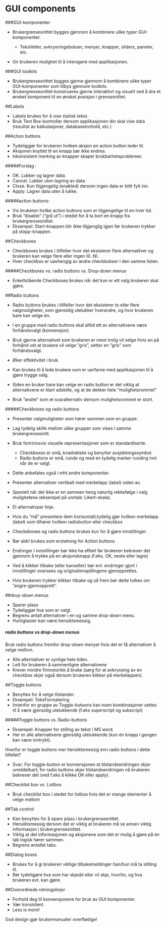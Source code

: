 GUI components
==

###GUI-komponenter
-  Brukergrensesnittet bygges gjennom å kombinere ulike typer GUI-komponenter.
	- TeksVelter, avkrysningsbokser, menyer, knapper, sliders, paneler, etc.

-  Gir brukeren mulighet til å interagere med applikasjonen.

###GUI toolkits
-  Brukergrensesnittet bygges gjerne gjennom å kombinere ulike typer GUI-komponenter som tilbys gjennom toolkits.
-  Brukergrensesnittet konstrueres gjerne interaktivt og visuelt ved å dra et ønsket komponent til en ønsket posisjon i grensesnittet.

##Labels
-  Labels brukes for å vise statisk tekst.
-  Bruk Text Box-kontroller dersom applikasjonen din skal vise data (resultat av kalkulasjoner, databaseinnhold, etc.)

##Action buttons
-  Tydeliggjør for brukeren hvilken aksjon en action button leder til.
-  Aksjonen knyttet til en knapp bør ikke endres.
-  Inkonsistent merking av knapper skaper brukbarhetsproblemer.

#####Forslag :
-  OK. Lukker og lagrer data.
-  Cancel. Lukker uten lagring av data.
-  Close. Kun tilgjengelig (enabled) dersom ingen data er blitt fylt inn.
-  Apply: Lagrer data uten å lukke.

#####action buttons:
-  Vis brukeren hvilke action buttons som er tilgjengelige til en hver tid.
-  Bruk ”disable” (“grå ut”) i stedet for å ta bort en knapp fra brukergrensesnittet.
-  Eksempel: Start-knappen blir ikke tilgjenglig igjen før brukeren trykker på stopp-knappen.


##Checkboxes
-  Checkboxes brukes i tillfeller hvor det eksisterer flere alternatilver og brukeren kan velge flere eller ingen (0..N).
-  Hver checkbox er uavhengig av andre checkbokser i den samme listen.

#####Checkboxes vs. radio buttons vs. Drop-down menus
-  Enkeltstående Checkboxes brukes når det kun er ett valg brukeren skal gjøre.


##Radio buttons
- Radio buttons brukes i tillfeller hvor det eksisterer to eller flere valgmuligheter, som gjensidig utelukker hverandre, og hvor brukeren bare kan velge én.

- I en gruppe med radio buttons skal alltid ett av alternativene være forhåndsvalgt (konvensjon).

- Bruk gjerne alternativet som brukeren er mest trolig vil velge Hvis en på forhånd vet at brukere vil velge ”gris”, setter en ”gris” som forhåndsvalgt.
- Øker effektivitet i bruk.
- Kan brukes til å lede brukere som er uerfarne med applikasjonen til å gjøre trygge valg.

- Siden en bruker bare kan velge en radio button er det viktig at alternativene er klart adskilte, og at de dekker hele ”mulighetsrommet”
- Bruk ”andre” som et svaralternativ dersom mulighetsrommet er stort.

#####Checkboxes og radio buttons
-  Presenter valgmuligheter som hører sammen som en gruppe.
-  Lag tydelig skille mellom ulike grupper som vises i samme brukergrensesnitt.


-  Bruk fortrinnsvis visuelle representasjoner som er standardiserte.
	-  Checkboxes er små, kvadratiske og benytter avsjekkingssymbol.
	-  Radio buttons er små, runde og med en tydelig marker runding inni
når de er valgt.
-  Dette anbefales også i mht andre komponenter.

- Presenter alternativer vertikalt med merkelapp (label) siden av.
-  Spesielt når det ikke er en sammen heng naturlig rekkefølge i valg mulighetene (eksempel på unntak: Likert-skala).
-  Et alternativper linje.
-  Hvis du ”må” presentere dem horisontalt;tydelig gjør hvilken merkelapp (label) som tilhører hvilken radiobutton eller checkbox


-  Checkeboxes og radio buttons brukes kun for å gjøre innstillinger.
-  Bør aldri brukes som erstatning for Action buttons.
-  Endringer i innstillinger bør ikke ha effekt før brukeren bekreoer det gjennom å trykke på en aksjonsknapp (f.eks. OK, neste eller lagre)
-  Ved å klikker tilbake (eller kanseller) bør evt. endringer gjort i innstillinger oversees og originalinnspillingene gjenopprettes.
-  Hvis brukeren trykker klikker tilbake og så frem bør dette tolkes om ”angre-gjennopprett”.


##drop-down menus

-  Sparer plass
-  Tydeliggjør hva som er valgt.
-  Begrens antall alternativer i en og samme drop-down menu.
-  Hurtigtaster kan være hensiktsmessig.

##### radio buttons vs drop-down menus
Bruk radio buttons fremfor drop-down menyer hvis det er få alternativer å velge mellom.
-  Alle alternativer er synlige hele tiden.
-  Lett for brukeren å sammenligne alternativene
-  Krever mindre finmotorikk å bruke (sørg for at avkryssing av en checkbox skjer også dersom brukeren klikker på merkelappen).


##Toggle buttons

-  Benyttes for å velge tilstander.
-  Eksempel: TeksFormatering
-  Innenfor en gruppe av Toggle-butuons kan noen kombinasjoner settes til å være gjensidig utelukkende (f.eks superscript og subscript)


#####Toggle buttons vs. Radio-buttons
-  Eksempel: Knapper for stilling av tekst i MS word.
-  Her er alle alternativene gjensidig utelukkende (kun én knapp
i gangen kan være inntrykt).


Hvorfor er toggle buttons mer hensiktsmessig enn radio buttons i dette tilfellet?
-  Svar: For toggle-button er konvensjonen at tilstandsendringen skjer umiddelbart; for radio buttons skjer tilstandsendringen nå brukeren bekreoer det (ved f.eks å klikke OK eller apply).


##Checklist box vs. Listbox
-  Bruk checklist box i stedet for listbox hvis det er mange elementer å velge mellom


##Tab control
-  Kan benyttes for å spare plass i brukergrensesnittet.
-  Hensiktsmessig dersom det er viktig at brukeren må se
annen viktig informasjon i brukergrensesnittet.
-  Viktig at det informasjonen og aksjonene som det er mulig å gjøre på én tab logisk hører sammen.
-  Begrens antallet tabs.

##Dialog boxes
-  Brukes for å gi brukeren viktige tilbakemeldinger han/hun må ta stilling til.
-  Bør tydeligjøre hva som har skjedd eller vil skje, hvorfor, og hva brukeren evt. kan gjøre.


##Overordnede retningslinjer
-  Forhold deg til konvensjonene for bruk av GUI komponenter.
-  Vær konsistent.
-  Less is more!

God design gjør brukermanualer overflødige!

